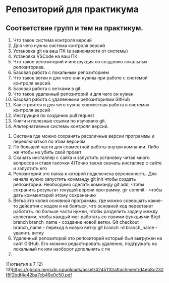 # Репозиторий для практикума
## Соответствие групп и тем на практикум.

1. Что такое система контроля версий
2. Для чего нужна система контроля версий
3. Установка git на ваш ПК (в зависимости от системы)
4. Установка VSCode на ваш ПК
5. Что такое репозиторий и инструкция по созданию локальных репозиториев.
6. Базовая работа с локальным репозиторием
7. Что такое ветки и для чего они нужны при работе с системой контроля версий.
8. Базовая работа с ветками в git.
9. Что такое удаленный репозиторий и для чего он нужен
10. Базовая работа с удаленными репозиториями GitHub
11. Как строится и для чего нужна совместная работа в системах контроля версий
12. Инструкция по созданию pull request
13. Книги и полезные ссылки по изучению git.
14. Альтернативные системы контроля версий.


1) Система где можно сохранять расзличные версии программы и переключаться по этим версиям
2) По большей части для совместной работы внутри компании. Либо же чтобы не убить свой проект
3) Скачать инсталлер с сайта и запустить установку читая много вопросов и ставя галочки
4)Точно также скачать инсталлер с сайте и запустить его
5) Репозиторий это папка к которой подключена версионность. 
Для начала нужно запустить комманду git init чтобы создать репозиторий.
Необходимо сделать комманду git add, чтобы сохранить результат текущей версии программу. gir commit - чтобы дать комментарий этому сохранению
7) Ветка это копия основной программы, где можно совершать какие-то дейсвтия с кодом и не бояться, что основной код перестанет работать. по больше части нужен, чтобы разделить задачу между коллегами, чтобы каждый мог работать со своими функциями
8)git branch branch_name - создание новой ветки.
Git checkout branch_name - переход в новую ветку
git branch -d branch_name - удалить ветку
9) Удаленный репозиторий это репозиторий который был выгружен на сайт GitHub. Его можнно редактировать удаленно, подгружать на локальный пк или наоборот допольнять с пк
10)
11)ответил в 7
12)
13)https://gbcdn.mrgcdn.ru/uploads/asset/4245110/attachment/d4eb8c232f8f2bdf4e42ba7cb49e0c50.pdf